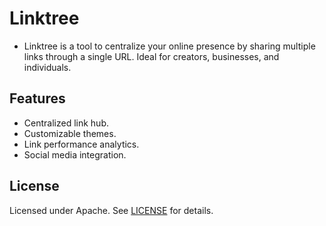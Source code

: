 # Linktree

* Linktree is a tool to centralize your online presence by sharing multiple links through a single URL. Ideal for creators, businesses, and individuals.

## Features
- Centralized link hub.
- Customizable themes.
- Link performance analytics.
- Social media integration.

## License
Licensed under Apache. See [LICENSE](../LICENSE) for details.
